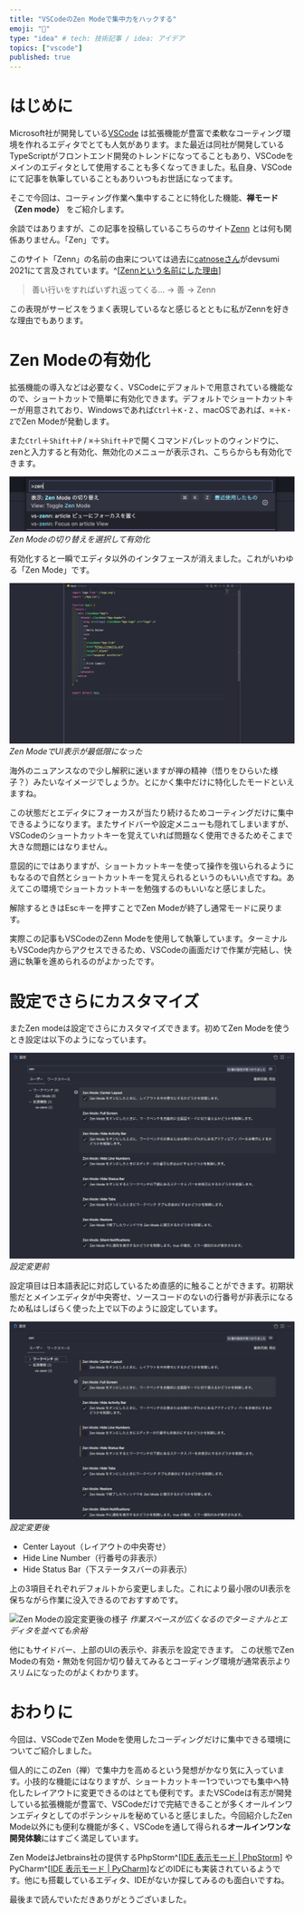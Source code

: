 ```yaml
---
title: "VSCodeのZen Modeで集中力をハックする"
emoji: "🧘"
type: "idea" # tech: 技術記事 / idea: アイデア
topics: ["vscode"]
published: true
---
```


# はじめに

Microsoft社が開発している[VSCode](https://azure.microsoft.com/ja-jp/products/visual-studio-code/) は拡張機能が豊富で柔軟なコーティング環境を作れるエディタでとても人気があります。また最近は同社が開発しているTypeScriptがフロントエンド開発のトレンドになってることもあり、VSCodeをメインのエディタとして使用することも多くなってきました。私自身、VSCodeにて記事を執筆していることもありいつもお世話になってます。

そこで今回は、コーティング作業へ集中することに特化した機能、**禅モード（Zen mode）** をご紹介します。

余談ではありますが、この記事を投稿しているこちらのサイト[Zenn](https://zenn.dev/) とは何も関係ありません。「Zen」です。

このサイト「Zenn」の名前の由来については過去に[catnoseさん](https://zenn.dev/catnose99)がdevsumi 2021にて言及されています。^[[Zennという名前にした理由](https://youtu.be/DTpGfpLybr0?t=1180)]

> 善い行いをすればいずれ返ってくる...  →  善  →  Zenn

この表現がサービスをうまく表現しているなと感じるとともに私がZennを好きな理由でもあります。

# Zen Modeの有効化

拡張機能の導入などは必要なく、VSCodeにデフォルトで用意されている機能なので、ショートカットで簡単に有効化できます。デフォルトでショートカットキーが用意されており、Windowsであれば`Ctrl`＋`K・Z` 、macOSであれば、`⌘`＋`K・Z`でZen Modeが発動します。

また`Ctrl`＋`Shift`＋`P` / `⌘`＋`Shift`＋`P`で開くコマンドパレットのウィンドウに、zenと入力すると有効化、無効化のメニューが表示され、こちらからも有効化できます。

![コマンドパレットから有効化する様子](/images/what-zen-mode/image01.png)
*Zen Modeの切り替えを選択して有効化*

有効化すると一瞬でエディタ以外のインタフェースが消えました。これがいわゆる「Zen Mode」です。

![Zen Modeが有効化された様子](/images/what-zen-mode/image02.png)*Zen ModeでUI表示が最低限になった*

海外のニュアンスなので少し解釈に迷いますが禅の精神（悟りをひらいた様子？）みたいなイメージでしょうか。とにかく集中だけに特化したモードといえますね。

この状態だとエディタにフォーカスが当たり続けるためコーティングだけに集中できるようになります。またサイドバーや設定メニューも隠れてしまいますが、VSCodeのショートカットキーを覚えていれば問題なく使用できるためそこまで大きな問題にはなりません。

意図的にではありますが、ショートカットキーを使って操作を強いられるようにもなるので自然とショートカットキーを覚えられるというのもいい点ですね。あえてこの環境でショートカットキーを勉強するのもいいなと感じました。

解除するときはEscキーを押すことでZen Modeが終了し通常モードに戻ります。

実際この記事もVSCodeのZenn Modeを使用して執筆しています。ターミナルもVSCode内からアクセスできるため、VSCodeの画面だけで作業が完結し、快適に執筆を進められるのがよかったです。

# 設定でさらにカスタマイズ

またZen modeは設定でさらにカスタマイズできます。初めてZen Modeを使うとき設定は以下のようになっています。

![設定がデフォルトの様子](/images/what-zen-mode/image03.png)*設定変更前*

設定項目は日本語表記に対応しているため直感的に触ることができます。初期状態だとメインエディタが中央寄せ、ソースコードのないの行番号が非表示になるため私はしばらく使った上で以下のように設定しています。

![設定後の様子](/images/what-zen-mode/image04.png)*設定変更後*

- Center Layout（レイアウトの中央寄せ）
- Hide Line Number（行番号の非表示）
- Hide Status Bar（下ステータスバーの非表示）

上の3項目それぞれデフォルトから変更しました。これにより最小限のUI表示を保ちながら作業に没入できるのでおすすめです。

![Zen Modeの設定変更後の様子](/images/what-zen-mode/image05.png)
*作業スペースが広くなるのでターミナルとエディタを並べても余裕*

他にもサイドバー、上部のUIの表示や、非表示を設定できます。
この状態でZen Modeの有効・無効を何回か切り替えてみるとコーディング環境が通常表示よりスリムになったのがよくわかります。

# おわりに

今回は、VSCodeでZen Modeを使用したコーディングだけに集中できる環境についてご紹介しました。

個人的にこのZen（禅）で集中力を高めるという発想がかなり気に入っています。小技的な機能にはなりますが、ショートカットキー1つでいつでも集中へ特化したレイアウトに変更できるのはとても便利です。またVSCodeは有志が開発している拡張機能が豊富で、VSCodeだけで完結できることが多くオールインワンエディタとしてのポテンシャルを秘めていると感じました。今回紹介したZen Mode以外にも便利な機能が多く、VSCodeを通して得られる**オールインワンな開発体験**にはすごく満足しています。

Zen ModeはJetbrains社の提供するPhpStorm^[[IDE 表示モード | PhpStorm](https://pleiades.io/help/phpstorm/ide-viewing-modes.html)] やPyCharm^[[IDE 表示モード | PyCharm](https://pleiades.io/help/pycharm/ide-viewing-modes.html)]などのIDEにも実装されているようです。他にも搭載しているエディタ、IDEがないか探してみるのも面白いですね。

最後まで読んでいただきありがとうございました。